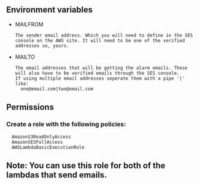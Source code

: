 ## Environment variables
  - MAILFROM

        The sender email address. Which you will need to define in the SES console on the AWS site. It will need to be one of the verified addresses so, yours.

  - MAILTO

        The email addresses that will be getting the alarm emails. These will also have to be verified emails through the SES console. 
        If using multiple email addresses seperate them with a pipe '|' like:
          one@email.com|two@email.com

## Permissions
  ### Create a role with the following policies:

      AmazonS3ReadOnlyAccess
      AmazonSESFullAccess
      AWSLambdaBasicExecutionRole

## Note: You can use this role for both of the lambdas that send emails.